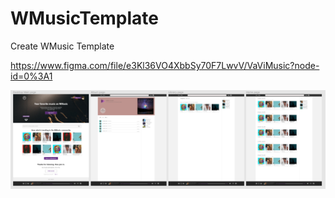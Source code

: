 # WMusicTemplate
Create WMusic Template

https://www.figma.com/file/e3Kl36VO4XbbSy70F7LwvV/VaViMusic?node-id=0%3A1


![alt text](https://github.com/Viorelll/WMusicTemplate/blob/master/WMusicTemplate.png?raw=true)
